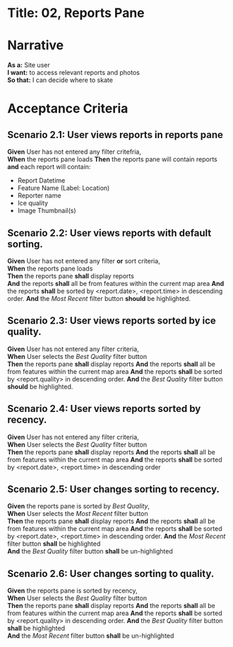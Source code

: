 # **Title:** 02, Reports Pane

# **Narrative**

**As a:** Site user  
**I want:** to access relevant reports and photos  
**So that:** I can decide where to skate

# **Acceptance Criteria**


## **Scenario** 2.1: User views reports in reports pane
**Given** User has not entered any filter critefria,  
**When** the reports pane loads
**Then** the reports pane will contain reports
**and** each report will contain:
- Report Datetime
- Feature Name (Label: Location)
- Reporter name
- Ice quality
- Image Thumbnail(s)

## **Scenario** 2.2: User views reports with default sorting.
**Given** User has not entered any filter **or** sort criteria,  
**When** the reports pane loads  
**Then**  the reports pane **shall** display reports  
**And** the reports **shall** all be from features within the current map area
**And** the reports **shall** be sorted by <report.date>, <report.time> in descending order.
**And** the *Most Recent* filter button **should** be highlighted.

## **Scenario** 2.3: User views reports sorted by ice quality.
**Given** User has not entered any filter criteria,  
**When** User selects the *Best Quality* filter button  
**Then** the reports pane **shall** display reports
**And** the reports **shall** all be from features within the current map area
**And** the reports **shall** be sorted by <report.quality> in descending order.
**And** the *Best Quality* filter button **should** be highlighted.

## **Scenario** 2.4: User views reports sorted by recency.
**Given** User has not entered any filter criteria,  
**When** User selects the *Best Quality* filter button  
**Then** the reports pane **shall** display reports
**And** the reports **shall** all be from features within the current map area
**And** the reports **shall** be sorted by <report.date>, <report.time> in descending order

## **Scenario** 2.5: User changes sorting to recency.
**Given** the reports pane is sorted by *Best Quality*,  
**When** User selects the *Most Recent* filter button  
**Then** the reports pane **shall** display reports
**And** the reports **shall** all be from features within the current map area
**And** the reports **shall** be sorted by <report.date>, <report.time> in descending order.
**And** the *Most Recent* filter button **shall** be highlighted  
**And** the *Best Quality* filter button **shall** be un-highlighted

## **Scenario** 2.6: User changes sorting to quality.
**Given** the reports pane is sorted by recency,  
**When** User selects the *Best Quality* filter button  
**Then** the reports pane **shall** display reports
**And** the reports **shall** all be from features within the current map area
**And** the reports **shall** be sorted by <report.quality> in descending order.
**And** the *Best Quality* filter button **shall** be highlighted  
**And** the *Most Recent* filter button **shall** be un-highlighted